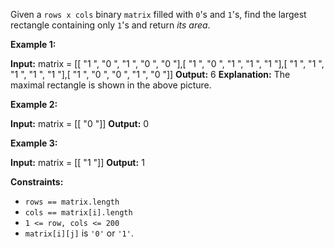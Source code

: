 Given a `rows x cols` binary `matrix` filled with `0`'s and `1`'s, find the largest rectangle containing only `1`'s and return _its area_.

**Example 1:**

**Input:** matrix = \[\[ "1 ", "0 ", "1 ", "0 ", "0 "\],\[ "1 ", "0 ", "1 ", "1 ", "1 "\],\[ "1 ", "1 ", "1 ", "1 ", "1 "\],\[ "1 ", "0 ", "0 ", "1 ", "0 "\]\]
**Output:** 6
**Explanation:** The maximal rectangle is shown in the above picture.

**Example 2:**

**Input:** matrix = \[\[ "0 "\]\]
**Output:** 0

**Example 3:**

**Input:** matrix = \[\[ "1 "\]\]
**Output:** 1

**Constraints:**

*   `rows == matrix.length`
*   `cols == matrix[i].length`
*   `1 <= row, cols <= 200`
*   `matrix[i][j]` is `'0'` or `'1'`.